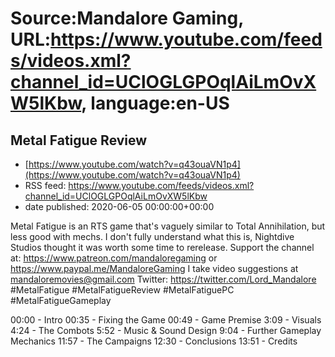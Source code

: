 # Source:Mandalore Gaming, URL:https://www.youtube.com/feeds/videos.xml?channel_id=UClOGLGPOqlAiLmOvXW5lKbw, language:en-US

## Metal Fatigue Review
 - [https://www.youtube.com/watch?v=q43ouaVN1p4](https://www.youtube.com/watch?v=q43ouaVN1p4)
 - RSS feed: https://www.youtube.com/feeds/videos.xml?channel_id=UClOGLGPOqlAiLmOvXW5lKbw
 - date published: 2020-06-05 00:00:00+00:00

Metal Fatigue is an RTS game that's vaguely similar to Total Annihilation, but less good with mechs. I don't fully understand what this is, Nightdive Studios thought it was worth some time to rerelease.
Support the channel at: https://www.patreon.com/mandaloregaming or https://www.paypal.me/MandaloreGaming
I take video suggestions at mandaloremovies@gmail.com
Twitter: https://twitter.com/Lord_Mandalore
#MetalFatigue #MetalFatigueReview #MetalFatiguePC #MetalFatigueGameplay

00:00 - Intro
00:35 - Fixing the Game
00:49 - Game Premise
3:09 - Visuals
4:24 - The Combots
5:52 - Music & Sound Design
9:04 - Further Gameplay Mechanics
11:57 - The Campaigns
12:30 - Conclusions
13:51 - Credits

